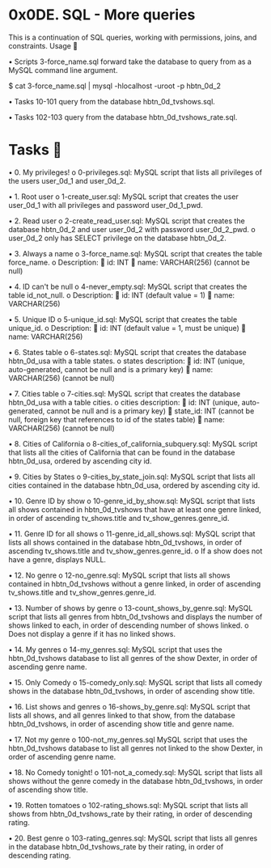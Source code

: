# 0x0DE. SQL - More queries

This is a continuation of SQL queries, working with permissions, joins, and constraints.
Usage 🐬

•	Scripts 3-force_name.sql forward take the database to query from as a MySQL command line argument.

$ cat 3-force_name.sql | mysql -hlocalhost -uroot -p hbtn_0d_2

•	Tasks 10-101 query from the database hbtn_0d_tvshows.sql.

•	Tasks 102-103 query from the database hbtn_0d_tvshows_rate.sql.

# Tasks 📃
• 0. My privileges!
o	0-privileges.sql: MySQL script that lists all privileges of the users user_0d_1 and user_0d_2.

• 1. Root user
o	1-create_user.sql: MySQL script that creates the user user_0d_1 with all privileges and password user_0d_1_pwd.

• 2. Read user
o	2-create_read_user.sql: MySQL script that creates the database hbtn_0d_2 and user user_0d_2 with password user_0d_2_pwd.
o	user_0d_2 only has SELECT privilege on the database hbtn_0d_2.

• 3. Always a name
o	3-force_name.sql: MySQL script that creates the table force_name.
o	Description:
	id: INT
	name: VARCHAR(256) (cannot be null)

• 4. ID can't be null
o	4-never_empty.sql: MySQL script that creates the table id_not_null.
o	Description:
	id: INT (default value = 1)
	name: VARCHAR(256)

• 5. Unique ID
o	5-unique_id.sql: MySQL script that creates the table unique_id.
o	Description:
	id: INT (default value = 1, must be unique)
	name: VARCHAR(256)

• 6. States table
o	6-states.sql: MySQL script that creates the database hbtn_0d_usa with a table states.
o	states description:
	id: INT (unique, auto-generated, cannot be null and is a primary key)
	name: VARCHAR(256) (cannot be null)

• 7. Cities table
o	7-cities.sql: MySQL script that creates the database hbtn_0d_usa with a table cities.
o	cities description:
	id: INT (unique, auto-generated, cannot be null and is a primary key)
	state_id: INT (cannot be null, foreign key that references to id of the states table)
	name: VARCHAR(256) (cannot be null)

• 8. Cities of California
o	8-cities_of_california_subquery.sql: MySQL script that lists all the cities of California that can be found in the database hbtn_0d_usa, ordered by ascending city id.

• 9. Cities by States
o	9-cities_by_state_join.sql: MySQL script that lists all cities contained in the database hbtn_0d_usa, ordered by ascending city id.

• 10. Genre ID by show
o	10-genre_id_by_show.sql: MySQL script that lists all shows contained in hbtn_0d_tvshows that have at least one genre linked, in order of ascending tv_shows.title and tv_show_genres.genre_id.

• 11. Genre ID for all shows
o	11-genre_id_all_shows.sql: MySQL script that lists all shows contained in the database hbtn_0d_tvshows, in order of ascending tv_shows.title and tv_show_genres.genre_id.
o	If a show does not have a genre, displays NULL.

• 12. No genre
o	12-no_genre.sql: MySQL script that lists all shows contained in hbtn_0d_tvshows without a genre linked, in order of ascending tv_shows.title and tv_show_genres.genre_id.

• 13. Number of shows by genre
o	13-count_shows_by_genre.sql: MySQL script that lists all genres from hbtn_0d_tvshows and displays the number of shows linked to each, in order of descending number of shows linked.
o	Does not display a genre if it has no linked shows.

• 14. My genres
o	14-my_genres.sql: MySQL script that uses the hbtn_0d_tvshows database to list all genres of the show Dexter, in order of ascending genre name.

• 15. Only Comedy
o	15-comedy_only.sql: MySQL script that lists all comedy shows in the database hbtn_0d_tvshows, in order of ascending show title.

• 16. List shows and genres
o	16-shows_by_genre.sql: MySQL script that lists all shows, and all genres linked to that show, from the database hbtn_0d_tvshows, in order of ascending show title and genre name.

• 17. Not my genre
o	100-not_my_genres.sql MySQL script that uses the hbtn_0d_tvshows database to list all genres not linked to the show Dexter, in order of ascending genre name.

• 18. No Comedy tonight!
o	101-not_a_comedy.sql: MySQL script that lists all shows without the genre comedy in the database hbtn_0d_tvshows, in order of ascending show title.

• 19. Rotten tomatoes
o	102-rating_shows.sql: MySQL script that lists all shows from hbtn_0d_tvshows_rate by their rating, in order of descending rating.

• 20. Best genre
o	103-rating_genres.sql: MySQL script that lists all genres in the database hbtn_0d_tvshows_rate by their rating, in order of descending rating.



